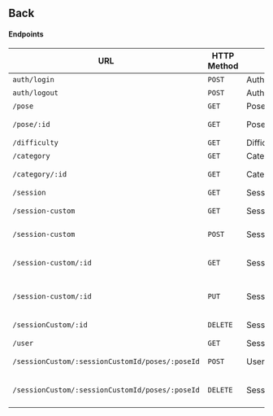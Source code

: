 ## Back

#### Endpoints

| URL                                             | HTTP Method | Controller              | Method   | Content                        |
| ----------------------------------------------- | ----------- | ----------------------- | -------- | ------------------------------ |
| `auth/login`                                    | `POST`      | AuthController          | `login`  | Login form                     |
| `auth/logout`                                   | `POST`      | AuthController          | `logout` | Logout form                    |
| `/pose`                                         | `GET`       | PoseController          | `read`   | List poses                     |
| `/pose/:id`                                     | `GET`       | PoseController          | `read`   | A specific pose                |
| `/difficulty`                                   | `GET`       | DifficultyController    | `read`   | List difficulties              |
| `/category`                                     | `GET`       | CategoryController      | `read`   | List categories                |
| `/category/:id`                                 | `GET`       | CategoryController      | `read`   | A specific category            |
| `/session`                                      | `GET`       | SessionController       | `read`   | List sessions                  |
| `/session-custom`                               | `GET`       | SessionCustomController | `read`   | List session custom            |
| `/session-custom`                               | `POST`      | SessionCustomController | `create` | Create session custom          |
| `/session-custom/:id`                           | `GET`       | SessionCustomController | `edit`   | A specific session custom      |
| `/session-custom/:id`                           | `PUT`       | SessionCustomController | `edit`   | Update session custom          |
| `/sessionCustom/:id`                            | `DELETE`    | SessionCustomController | `delete` | Delete session custom          |
| `/user`                                         | `GET`       | SessionCustomController | `read`   | List users                     |
| `/sessionCustom/:sessionCustomId/poses/:poseId` | `POST`      | UserController          | `create` | Add pose to sessionCustom      |
| `/sessionCustom/:sessionCustomId/poses/:poseId` | `DELETE`    | SessionCustomController | `delete` | Remove pose from sessionCustom |
